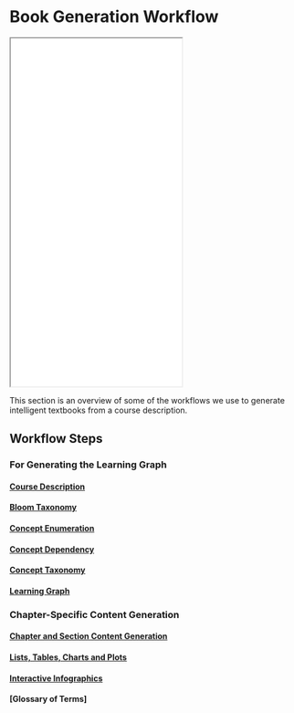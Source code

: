 # Book Generation Workflow

<iframe src="../sims/book-gen-workflow/main.html" height="610px" scrolling="no"
  style="overflow: hidden;"></iframe>

This section is an overview of some of the workflows we use to generate intelligent textbooks from a course description.

## Workflow Steps

### For Generating the Learning Graph

#### [Course Description](course-description.md)

#### [Bloom Taxonomy](./bloom-taxonomy.md)

#### [Concept Enumeration](concept-enumeration.md)

#### [Concept Dependency](./concept-dependency.md)

#### [Concept Taxonomy](./concept-taxonomy.md)

#### [Learning Graph](./learning-graph.md)

### Chapter-Specific Content Generation

#### [Chapter and Section Content Generation](chapters-and-sections.md)

#### [Lists, Tables, Charts and Plots](./lists-tables-charts--plots.md)

#### [Interactive Infographics](.)

#### [Glossary of Terms]
